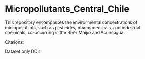 # Micropollutants_Central_Chile
This repository encompasses the environmental concentrations of micropollutants, such as pesticides, pharmaceuticals, and industrial chemicals, co-occurring in the River Maipo and Aconcagua.

Citations:

Dataset only DOI:

